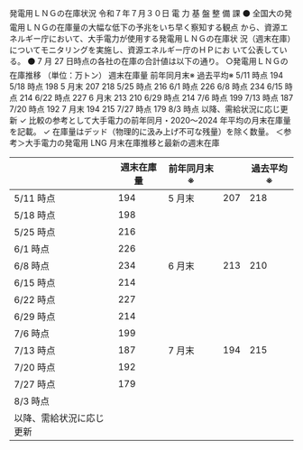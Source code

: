 発電用ＬＮＧの在庫状況
令和７年７月３０日
電 力 基 盤 整 備 課
⚫ 全国大の発電用ＬＮＧの在庫量の大幅な低下の予兆をいち早く察知する観点
から、資源エネルギー庁において、大手電力が使用する発電用ＬＮＧの在庫状
況（週末在庫）についてモニタリングを実施し、資源エネルギー庁のＨＰにお
いて公表している。
⚫ 7 月 27 日時点の各社の在庫の合計値は以下の通り。
○発電用ＬＮＧの在庫推移 （単位：万トン）
週末在庫量 前年同月末※ 過去平均※
5/11 時点 194
5/18 時点 198
5 月末 207 218
5/25 時点 216
6/1 時点 226
6/8 時点 234
6/15 時点 214
6/22 時点 227 6 月末 213 210
6/29 時点 214
7/6 時点 199
7/13 時点 187
7/20 時点 192
7 月末 194 215
7/27 時点 179
8/3 時点
以降、需給状況に応じ更新
✓ 比較の参考として大手電力の前年同月・2020～2024 年平均の月末在庫量を記載。
✓ 在庫量はデッド（物理的に汲み上げ不可な残量）を除く数量。
＜参考＞大手電力の発電用 LNG 月末在庫推移と最新の週末在庫

|  | 週末在庫量 | 前年同月末※ |  | 過去平均※ |
| --- | --- | --- | --- | --- |
| 5/11 時点 | 194 | 5 月末 | 207 | 218 |
| 5/18 時点 | 198 |  |  |  |
| 5/25 時点 | 216 |  |  |  |
| 6/1 時点 | 226 |  |  |  |
| 6/8 時点 | 234 | 6 月末 | 213 | 210 |
| 6/15 時点 | 214 |  |  |  |
| 6/22 時点 | 227 |  |  |  |
| 6/29 時点 | 214 |  |  |  |
| 7/6 時点 | 199 |  |  |  |
| 7/13 時点 | 187 | 7 月末 | 194 | 215 |
| 7/20 時点 | 192 |  |  |  |
| 7/27 時点 | 179 |  |  |  |
| 8/3 時点 |  |  |  |  |
| 以降、需給状況に応じ更新 |  |  |  |  |